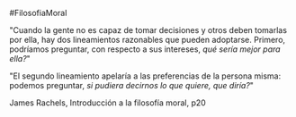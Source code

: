 #FilosofiaMoral 

"Cuando la gente no es capaz de tomar decisiones y otros deben tomarlas por ella, hay dos lineamientos razonables que pueden adoptarse. Primero, podríamos preguntar, con respecto a sus intereses, _qué sería mejor para ella?_"

"El segundo lineamiento apelaría a las preferencias de la persona misma: podemos preguntar, _si pudiera decirnos lo que quiere, que diría?_"

James Rachels, Introducción a la filosofía moral, p20